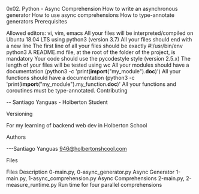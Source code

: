 0x02. Python - Async Comprehension
How to write an asynchronous generator
How to use async comprehensions
How to type-annotate generators
Prerequisites

Allowed editors: vi, vim, emacs
All your files will be interpreted/compiled on Ubuntu 18.04 LTS using python3 (version 3.7)
All your files should end with a new line
The first line of all your files should be exactly #!/usr/bin/env python3
A README.md file, at the root of the folder of the project, is mandatory
Your code should use the pycodestyle style (version 2.5.x)
The length of your files will be tested using wc
All your modules should have a documentation (python3 -c 'print(__import__("my_module").__doc__)')
All your functions should have a documentation (python3 -c 'print(__import__("my_module").my_function.__doc__)'
All your functions and coroutines must be type-annotated.
Contributing

-- Santiago Yanguas - Holberton Student

Versioning

For my learning of backend web dev in Holberton School

Authors

---Santiago Yanguas 946@holbertonshcool.com

Files

Files	Description
0-main.py, 0-async_generator.py	Async Generator
1-main.py, 1-async_comprehension.py	Async Comprehensions
2-main.py, 2-measure_runtime.py	Run time for four parallel comprehensions
